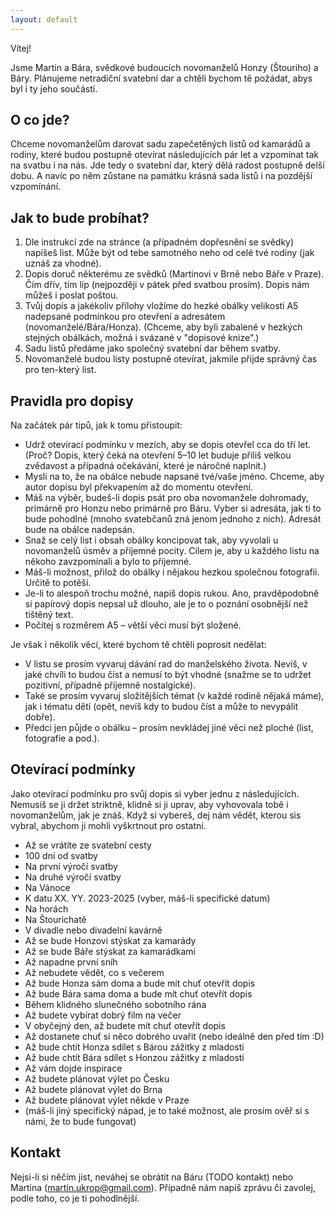 ```yaml
---
layout: default
---
```


Vítej!

Jsme Martin a Bára, svědkové budoucích novomanželů Honzy (Štouriho) a Báry. Plánujeme netradiční svatební dar a chtěli bychom tě požádat, abys byl i ty jeho součástí.

## O co jde?

Chceme novomanželům darovat sadu zapečetěných listů od kamarádů a rodiny, které budou postupně otevírat následujících pár let a vzpomínat tak na svatbu i na nás. Jde tedy o svatební dar, který dělá radost postupně delší dobu. A navíc po něm zůstane na památku krásná sada listů i na pozdější vzpomínání.

## Jak to bude probíhat?

1. Dle instrukcí zde na stránce (a případném dopřesnění se svědky) napíšeš list. Může být od tebe samotného neho od celé tvé rodiny (jak uznáš za vhodné).
2. Dopis doruč některému ze svědků (Martinovi v Brně nebo Báře v Praze). Čím dřív, tím líp (nejpozději v pátek před svatbou prosím). Dopis nám můžeš i poslat poštou.
3. Tvůj dopis a jakékoliv přílohy vložíme do hezké obálky velikosti A5 nadepsané podmínkou pro otevření a adresátem (novomanželé/Bára/Honza). (Chceme, aby byli zabalené v hezkých stejných obálkách, možná i svázané v "dopisové knize".)
4. Sadu listů předáme jako společný svatební dar během svatby.
5. Novomanželé budou listy postupně otevírat, jakmile přijde správný čas pro ten-který list.

## Pravidla pro dopisy

Na začátek pár tipů, jak k tomu přistoupit:

* Udrž otevírací podmínku v mezích, aby se dopis otevřel cca do tří let. (Proč? Dopis, který čeká na otevření 5–10 let buduje příliš velkou zvědavost a případná očekávání, které je náročné naplnit.)
* Mysli na to, že na obálce nebude napsané tvé/vaše jméno. Chceme, aby autor dopisu byl překvapením až do momentu otevření.
* Máš na výběr, budeš-li dopis psát pro oba novomanžele dohromady, primárně pro Honzu nebo primárně pro Báru. Vyber si adresáta, jak ti to bude pohodlné (mnoho svatebčanů zná jenom jednoho z nich). Adresát bude na obálce nadepsán.
* Snaž se celý list i obsah obálky koncipovat tak, aby vyvolali u novomanželů úsměv a příjemné pocity. Cílem je, aby u každého listu na někoho zavzpomínali a bylo to příjemné.
* Máš-li možnost, přilož do obálky i nějakou hezkou společnou fotografii. Určitě to potěší.
* Je-li to alespoň trochu možné, napiš dopis rukou. Ano, pravděpodobně si papírový dopis nepsal už dlouho, ale je to o poznání osobnější než tištěný text.
* Počítej s rozměrem A5 – větší věci musí být složené.

Je však i několik věcí, které bychom tě chtěli poprosit nedělat:

* V listu se prosím vyvaruj dávání rad do manželského života. Nevíš, v jaké chvíli to budou číst a nemusí to být vhodné (snažme se to udržet pozitivní, případně příjemně nostalgické).
* Také se prosím vyvaruj složitějších témat (v každé rodině nějaká máme), jak i tématu dětí (opět, nevíš kdy to budou číst a může to nevypálit dobře).
* Předci jen půjde o obálku – prosím nevkládej jiné věci než ploché (list, fotografie a pod.).

## Otevírací podmínky

Jako otevírací podmínku pro svůj dopis si vyber jednu z následujících. Nemusíš se ji držet striktně, klidně si ji uprav, aby vyhovovala tobě i novomanželům, jak je znáš. Když si vybereš, dej nám vědět, kterou sis vybral, abychom ji mohli vyškrtnout pro ostatní.

* Až se vrátíte ze svatební cesty
* 100 dní od svatby
* Na první výročí svatby
* Na druhé výročí svatby
* Na Vánoce
* K datu XX. YY. 2023-2025 (vyber, máš-li specifické datum)
* Na horách
* Na Štourichatě
* V divadle nebo divadelní kavárně
* Až se bude Honzovi stýskat za kamarády
* Až se bude Báře stýskat za kamarádkami
* Až napadne první sníh
* Až nebudete vědět, co s večerem
* Až bude Honza sám doma a bude mít chuť otevřít dopis
* Až bude Bára sama doma a bude mít chuť otevřít dopis
* Během klidného slunečného sobotního rána
* Až budete vybírat dobrý film na večer
* V obyčejný den, až budete mít chuť otevřít dopis
* Až dostanete chuť si něco dobrého uvařit (nebo ideálně den před tím :D)
* Až bude chtít Honza sdílet s Bárou zážitky z mladosti
* Až bude chtít Bára sdílet s Honzou zážitky z mladosti
* Až vám dojde inspirace
* Až budete plánovat výlet po Česku
* Až budete plánovat výlet do Brna
* Až budete plánovat výlet někde v Praze
* (máš-li jiný specifický nápad, je to také možnost, ale prosím ověř si s námi, že to bude fungovat)

## Kontakt

Nejsi-li si něčím jist, neváhej se obrátit na Báru (TODO kontakt) nebo Martina (martin.ukrop@gmail.com). Případně nám napiš zprávu či zavolej, podle toho, co je ti pohodlnější.